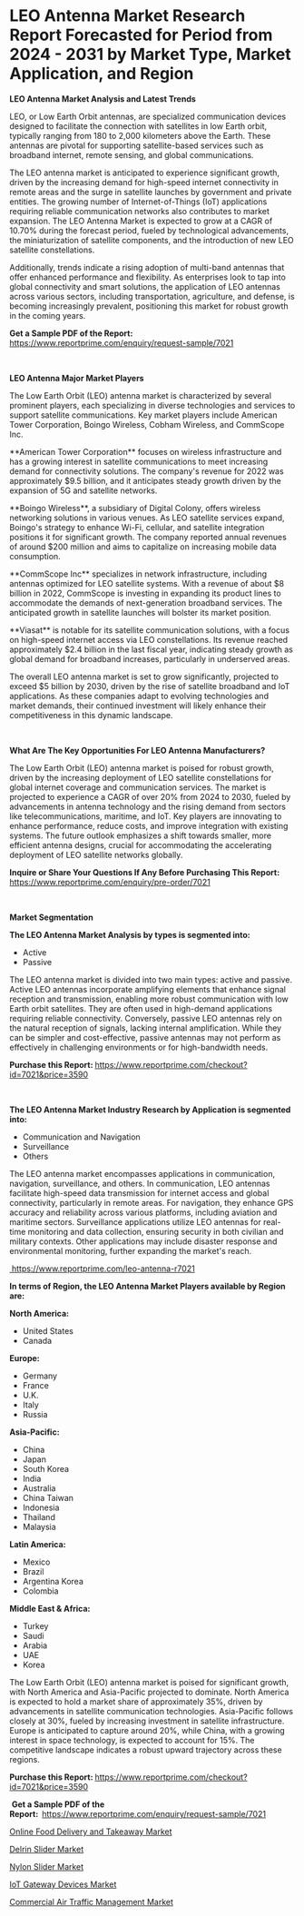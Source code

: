 <p><h1>LEO Antenna Market Research Report Forecasted for Period from 2024 -  2031 by Market Type, Market Application, and Region</h1></p><p><strong>LEO Antenna Market Analysis and Latest Trends</strong></p>
<p><p>LEO, or Low Earth Orbit antennas, are specialized communication devices designed to facilitate the connection with satellites in low Earth orbit, typically ranging from 180 to 2,000 kilometers above the Earth. These antennas are pivotal for supporting satellite-based services such as broadband internet, remote sensing, and global communications.</p><p>The LEO antenna market is anticipated to experience significant growth, driven by the increasing demand for high-speed internet connectivity in remote areas and the surge in satellite launches by government and private entities. The growing number of Internet-of-Things (IoT) applications requiring reliable communication networks also contributes to market expansion. The LEO Antenna Market is expected to grow at a CAGR of 10.70% during the forecast period, fueled by technological advancements, the miniaturization of satellite components, and the introduction of new LEO satellite constellations.</p><p>Additionally, trends indicate a rising adoption of multi-band antennas that offer enhanced performance and flexibility. As enterprises look to tap into global connectivity and smart solutions, the application of LEO antennas across various sectors, including transportation, agriculture, and defense, is becoming increasingly prevalent, positioning this market for robust growth in the coming years.</p></p>
<p><strong>Get a Sample PDF of the Report:&nbsp;</strong> <a href="https://www.reportprime.com/enquiry/request-sample/7021?utm_campaign=12&utm_medium=2&utm_source=Github&utm_content=ia&utm_term=25112024&utm_id=leo-antenna">https://www.reportprime.com/enquiry/request-sample/7021</a></p>
<p>&nbsp;</p>
<p><strong>LEO Antenna Major Market Players</strong></p>
<p><p>The Low Earth Orbit (LEO) antenna market is characterized by several prominent players, each specializing in diverse technologies and services to support satellite communications. Key market players include American Tower Corporation, Boingo Wireless, Cobham Wireless, and CommScope Inc.</p><p>**American Tower Corporation** focuses on wireless infrastructure and has a growing interest in satellite communications to meet increasing demand for connectivity solutions. The company's revenue for 2022 was approximately $9.5 billion, and it anticipates steady growth driven by the expansion of 5G and satellite networks.</p><p>**Boingo Wireless**, a subsidiary of Digital Colony, offers wireless networking solutions in various venues. As LEO satellite services expand, Boingo's strategy to enhance Wi-Fi, cellular, and satellite integration positions it for significant growth. The company reported annual revenues of around $200 million and aims to capitalize on increasing mobile data consumption.</p><p>**CommScope Inc** specializes in network infrastructure, including antennas optimized for LEO satellite systems. With a revenue of about $8 billion in 2022, CommScope is investing in expanding its product lines to accommodate the demands of next-generation broadband services. The anticipated growth in satellite launches will bolster its market position.</p><p>**Viasat** is notable for its satellite communication solutions, with a focus on high-speed internet access via LEO constellations. Its revenue reached approximately $2.4 billion in the last fiscal year, indicating steady growth as global demand for broadband increases, particularly in underserved areas.</p><p>The overall LEO antenna market is set to grow significantly, projected to exceed $5 billion by 2030, driven by the rise of satellite broadband and IoT applications. As these companies adapt to evolving technologies and market demands, their continued investment will likely enhance their competitiveness in this dynamic landscape.</p></p>
<p>&nbsp;</p>
<p><strong>What Are The Key Opportunities For LEO Antenna Manufacturers?</strong></p>
<p><p>The Low Earth Orbit (LEO) antenna market is poised for robust growth, driven by the increasing deployment of LEO satellite constellations for global internet coverage and communication services. The market is projected to experience a CAGR of over 20% from 2024 to 2030, fueled by advancements in antenna technology and the rising demand from sectors like telecommunications, maritime, and IoT. Key players are innovating to enhance performance, reduce costs, and improve integration with existing systems. The future outlook emphasizes a shift towards smaller, more efficient antenna designs, crucial for accommodating the accelerating deployment of LEO satellite networks globally.</p></p>
<p><strong>Inquire or Share Your Questions If Any Before Purchasing This Report:</strong> <a href="https://www.reportprime.com/enquiry/pre-order/7021?utm_campaign=12&utm_medium=2&utm_source=Github&utm_content=ia&utm_term=25112024&utm_id=leo-antenna">https://www.reportprime.com/enquiry/pre-order/7021</a></p>
<p>&nbsp;</p>
<p><strong>Market Segmentation</strong></p>
<p><strong>The LEO Antenna Market Analysis by types is segmented into:</strong></p>
<p><ul><li>Active</li><li>Passive</li></ul></p>
<p><p>The LEO antenna market is divided into two main types: active and passive. Active LEO antennas incorporate amplifying elements that enhance signal reception and transmission, enabling more robust communication with low Earth orbit satellites. They are often used in high-demand applications requiring reliable connectivity. Conversely, passive LEO antennas rely on the natural reception of signals, lacking internal amplification. While they can be simpler and cost-effective, passive antennas may not perform as effectively in challenging environments or for high-bandwidth needs.</p></p>
<p><strong>Purchase this Report:&nbsp;</strong><a href="https://www.reportprime.com/checkout?id=7021&price=3590&utm_campaign=12&utm_medium=2&utm_source=Github&utm_content=ia&utm_term=25112024&utm_id=leo-antenna">https://www.reportprime.com/checkout?id=7021&price=3590</a></p>
<p>&nbsp;</p>
<p><strong>The LEO Antenna Market Industry Research by Application is segmented into:</strong></p>
<p><ul><li>Communication and Navigation</li><li>Surveillance</li><li>Others</li></ul></p>
<p><p>The LEO antenna market encompasses applications in communication, navigation, surveillance, and others. In communication, LEO antennas facilitate high-speed data transmission for internet access and global connectivity, particularly in remote areas. For navigation, they enhance GPS accuracy and reliability across various platforms, including aviation and maritime sectors. Surveillance applications utilize LEO antennas for real-time monitoring and data collection, ensuring security in both civilian and military contexts. Other applications may include disaster response and environmental monitoring, further expanding the market's reach.</p></p>
<p><a href="https://www.reportprime.com/leo-antenna-r7021?utm_campaign=12&utm_medium=2&utm_source=Github&utm_content=ia&utm_term=25112024&utm_id=leo-antenna">&nbsp;https://www.reportprime.com/leo-antenna-r7021</a></p>
<p><strong>In terms of Region, the LEO Antenna Market Players available by Region are:</strong></p>
<p>
    <p> <strong> North America: </strong>
        <ul>
            <li>United States</li>
            <li>Canada</li>
        </ul>
        </p> 
    <p> <strong> Europe: </strong>
        <ul>
            <li>Germany</li>
            <li>France</li>
            <li>U.K.</li>
            <li>Italy</li>
            <li>Russia</li>
        </ul>
        </p> 
    <p> <strong> Asia-Pacific: </strong>
        <ul>
            <li>China</li>
            <li>Japan</li>
            <li>South Korea</li>
            <li>India</li>
            <li>Australia</li>
            <li>China Taiwan</li>
            <li>Indonesia</li>
            <li>Thailand</li>
            <li>Malaysia</li>
        </ul>
        </p> 
    <p> <strong> Latin America: </strong>
        <ul>
            <li>Mexico</li>
            <li>Brazil</li>
            <li>Argentina Korea</li>
            <li>Colombia</li>
        </ul>
        </p> 
    <p> <strong> Middle East & Africa: </strong>
        <ul>
            <li>Turkey</li>
            <li>Saudi</li>
            <li>Arabia</li>
            <li>UAE</li>
            <li>Korea</li>
        </ul>
    </p>
    </p>
<p><p>The Low Earth Orbit (LEO) antenna market is poised for significant growth, with North America and Asia-Pacific projected to dominate. North America is expected to hold a market share of approximately 35%, driven by advancements in satellite communication technologies. Asia-Pacific follows closely at 30%, fueled by increasing investment in satellite infrastructure. Europe is anticipated to capture around 20%, while China, with a growing interest in space technology, is expected to account for 15%. The competitive landscape indicates a robust upward trajectory across these regions.</p></p>
<p><strong>Purchase this Report: </strong><a href="https://www.reportprime.com/checkout?id=7021&price=3590&utm_campaign=12&utm_medium=2&utm_source=Github&utm_content=ia&utm_term=25112024&utm_id=leo-antenna">https://www.reportprime.com/checkout?id=7021&price=3590</a></p>
<p>&nbsp;<strong>Get a Sample PDF of the Report:&nbsp;&nbsp;</strong><a href="https://www.reportprime.com/enquiry/request-sample/7021?utm_campaign=12&utm_medium=2&utm_source=Github&utm_content=ia&utm_term=25112024&utm_id=leo-antenna">https://www.reportprime.com/enquiry/request-sample/7021</a></p>
<p><strong></strong></p>
<p><p><a href="https://issuu.com/reportprime-2/docs/online-food-delivery-and-takeaway-m_3660f5b741e694?utm_campaign=12&utm_medium=2&utm_source=Github&utm_content=ia&utm_term=25112024&utm_id=leo-antenna">Online Food Delivery and Takeaway Market</a></p><p><a href="https://www.linkedin.com/pulse/global-delrin-slider-market-size-trends-analysis-regional-outlook-hofwc?utm_campaign=12&utm_medium=2&utm_source=Github&utm_content=ia&utm_term=25112024&utm_id=leo-antenna">Delrin Slider Market</a></p><p><a href="https://www.linkedin.com/pulse/nylon-slider-market-revolution-size-share-emerging-trends-2024-gc55c?utm_campaign=12&utm_medium=2&utm_source=Github&utm_content=ia&utm_term=25112024&utm_id=leo-antenna">Nylon Slider Market</a></p><p><a href="https://github.com/ChiragRP21/Market-Research-Report-List-6/blob/main/iot-gateway-devices-market.md?utm_campaign=12&utm_medium=2&utm_source=Github&utm_content=ia&utm_term=25112024&utm_id=leo-antenna">IoT Gateway Devices Market</a></p><p><a href="https://issuu.com/reportprime-2/docs/commercial-air-traffic-management-m_c5157535b58f3c?utm_campaign=12&utm_medium=2&utm_source=Github&utm_content=ia&utm_term=25112024&utm_id=leo-antenna">Commercial Air Traffic Management Market</a></p></p>